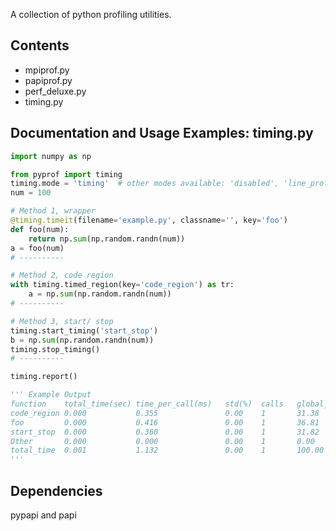 A collection of python profiling utilities. 

## Contents
* mpiprof.py
* papiprof.py
* perf_deluxe.py
* timing.py

## Documentation and Usage Examples: timing.py
```python
import numpy as np

from pyprof import timing
timing.mode = 'timing'  # other modes available: 'disabled', 'line_profiler'
num = 100

# Method 1, wrapper
@timing.timeit(filename='example.py', classname='', key='foo')
def foo(num):
    return np.sum(np.random.randn(num))
a = foo(num)
# ----------

# Method 2, code region
with timing.timed_region(key='code_region') as tr:
    a = np.sum(np.random.randn(num))
# ----------

# Method 3, start/ stop
timing.start_timing('start_stop')
b = np.sum(np.random.randn(num))
timing.stop_timing()
# ----------

timing.report()

''' Example Output
function    total_time(sec) time_per_call(ms)   std(%)  calls   global_percentage
code_region 0.000           0.355               0.00    1       31.38
foo         0.000           0.416               0.00    1       36.81
start_stop  0.000           0.360               0.00    1       31.82
Other       0.000           0.000               0.00    1       0.00
total_time  0.001           1.132               0.00    1       100.00
'''

```


## Dependencies
pypapi and papi